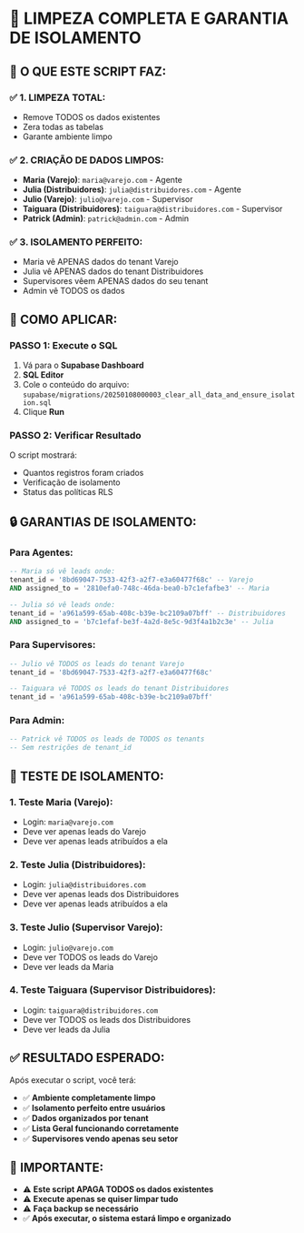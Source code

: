 # 🧹 LIMPEZA COMPLETA E GARANTIA DE ISOLAMENTO

## 🎯 **O QUE ESTE SCRIPT FAZ:**

### ✅ **1. LIMPEZA TOTAL:**
- Remove TODOS os dados existentes
- Zera todas as tabelas
- Garante ambiente limpo

### ✅ **2. CRIAÇÃO DE DADOS LIMPOS:**
- **Maria (Varejo)**: `maria@varejo.com` - Agente
- **Julia (Distribuidores)**: `julia@distribuidores.com` - Agente  
- **Julio (Varejo)**: `julio@varejo.com` - Supervisor
- **Taiguara (Distribuidores)**: `taiguara@distribuidores.com` - Supervisor
- **Patrick (Admin)**: `patrick@admin.com` - Admin

### ✅ **3. ISOLAMENTO PERFEITO:**
- Maria vê APENAS dados do tenant Varejo
- Julia vê APENAS dados do tenant Distribuidores
- Supervisores vêem APENAS dados do seu tenant
- Admin vê TODOS os dados

## 🚀 **COMO APLICAR:**

### **PASSO 1: Execute o SQL**
1. Vá para o **Supabase Dashboard**
2. **SQL Editor**
3. Cole o conteúdo do arquivo: `supabase/migrations/20250108000003_clear_all_data_and_ensure_isolation.sql`
4. Clique **Run**

### **PASSO 2: Verificar Resultado**
O script mostrará:
- Quantos registros foram criados
- Verificação de isolamento
- Status das políticas RLS

## 🔒 **GARANTIAS DE ISOLAMENTO:**

### **Para Agentes:**
```sql
-- Maria só vê leads onde:
tenant_id = '8bd69047-7533-42f3-a2f7-e3a60477f68c' -- Varejo
AND assigned_to = '2810efa0-748c-46da-bea0-b7c1efafbe3' -- Maria

-- Julia só vê leads onde:
tenant_id = 'a961a599-65ab-408c-b39e-bc2109a07bff' -- Distribuidores  
AND assigned_to = 'b7c1efaf-be3f-4a2d-8e5c-9d3f4a1b2c3e' -- Julia
```

### **Para Supervisores:**
```sql
-- Julio vê TODOS os leads do tenant Varejo
tenant_id = '8bd69047-7533-42f3-a2f7-e3a60477f68c'

-- Taiguara vê TODOS os leads do tenant Distribuidores
tenant_id = 'a961a599-65ab-408c-b39e-bc2109a07bff'
```

### **Para Admin:**
```sql
-- Patrick vê TODOS os leads de TODOS os tenants
-- Sem restrições de tenant_id
```

## 🎯 **TESTE DE ISOLAMENTO:**

### **1. Teste Maria (Varejo):**
- Login: `maria@varejo.com`
- Deve ver apenas leads do Varejo
- Deve ver apenas leads atribuídos a ela

### **2. Teste Julia (Distribuidores):**
- Login: `julia@distribuidores.com`  
- Deve ver apenas leads dos Distribuidores
- Deve ver apenas leads atribuídos a ela

### **3. Teste Julio (Supervisor Varejo):**
- Login: `julio@varejo.com`
- Deve ver TODOS os leads do Varejo
- Deve ver leads da Maria

### **4. Teste Taiguara (Supervisor Distribuidores):**
- Login: `taiguara@distribuidores.com`
- Deve ver TODOS os leads dos Distribuidores
- Deve ver leads da Julia

## ✅ **RESULTADO ESPERADO:**

Após executar o script, você terá:
- ✅ **Ambiente completamente limpo**
- ✅ **Isolamento perfeito entre usuários**
- ✅ **Dados organizados por tenant**
- ✅ **Lista Geral funcionando corretamente**
- ✅ **Supervisores vendo apenas seu setor**

## 🚨 **IMPORTANTE:**

- ⚠️ **Este script APAGA TODOS os dados existentes**
- ⚠️ **Execute apenas se quiser limpar tudo**
- ⚠️ **Faça backup se necessário**
- ✅ **Após executar, o sistema estará limpo e organizado**




